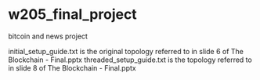 # w205_final_project
bitcoin and news project

initial_setup_guide.txt is the original topology referred to in slide 6 of The Blockchain - Final.pptx
threaded_setup_guide.txt is the topology referred to in slide 8 of The Blockchain - Final.pptx
